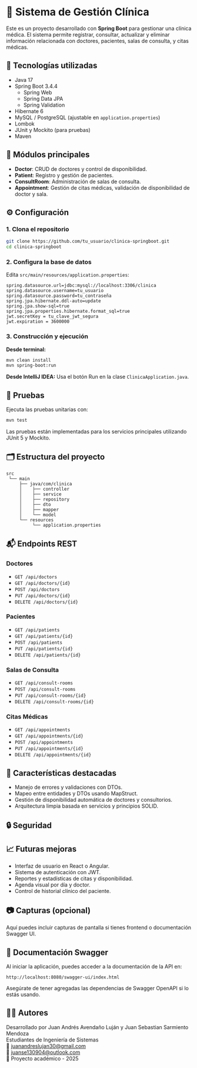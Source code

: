 # 🏥 Sistema de Gestión Clínica

Este es un proyecto desarrollado con **Spring Boot** para gestionar una clínica médica. El sistema permite registrar, consultar, actualizar y eliminar información relacionada con doctores, pacientes, salas de consulta, y citas médicas.

## 🚀 Tecnologías utilizadas

- Java 17 
- Spring Boot 3.4.4
  - Spring Web
  - Spring Data JPA
  - Spring Validation
- Hibernate 6
- MySQL / PostgreSQL (ajustable en `application.properties`)
- Lombok
- JUnit y Mockito (para pruebas)
- Maven

## 🧩 Módulos principales

- **Doctor**: CRUD de doctores y control de disponibilidad.
- **Patient**: Registro y gestión de pacientes.
- **ConsultRoom**: Administración de salas de consulta.
- **Appointment**: Gestión de citas médicas, validación de disponibilidad de doctor y sala.

## ⚙️ Configuración

### 1. Clona el repositorio

```bash
git clone https://github.com/tu_usuario/clinica-springboot.git
cd clinica-springboot
```

### 2. Configura la base de datos

Edita `src/main/resources/application.properties`:

```properties
spring.datasource.url=jdbc:mysql://localhost:3306/clinica
spring.datasource.username=tu_usuario
spring.datasource.password=tu_contraseña
spring.jpa.hibernate.ddl-auto=update
spring.jpa.show-sql=true
spring.jpa.properties.hibernate.format_sql=true
jwt.secretKey = tu_clave_jwt_segura
jwt.expiration = 3600000
```

### 3. Construcción y ejecución

**Desde terminal:**
```bash
mvn clean install
mvn spring-boot:run
```

**Desde IntelliJ IDEA:**
Usa el botón Run en la clase `ClinicaApplication.java`.

## 🧪 Pruebas

Ejecuta las pruebas unitarias con:

```bash
mvn test
```

Las pruebas están implementadas para los servicios principales utilizando JUnit 5 y Mockito.

## 🗂️ Estructura del proyecto

```
src
 └── main
     ├── java/com/clinica
     │    ├── controller
     │    ├── service
     │    ├── repository
     │    ├── dto
     │    ├── mapper
     │    └── model
     └── resources
          └── application.properties
```

## 📬 Endpoints REST

### Doctores
- `GET /api/doctors`
- `GET /api/doctors/{id}`
- `POST /api/doctors`
- `PUT /api/doctors/{id}`
- `DELETE /api/doctors/{id}`

### Pacientes
- `GET /api/patients`
- `GET /api/patients/{id}`
- `POST /api/patients`
- `PUT /api/patients/{id}`
- `DELETE /api/patients/{id}`

### Salas de Consulta
- `GET /api/consult-rooms`
- `POST /api/consult-rooms`
- `PUT /api/consult-rooms/{id}`
- `DELETE /api/consult-rooms/{id}`

### Citas Médicas
- `GET /api/appointments`
- `GET /api/appointments/{id}`
- `POST /api/appointments`
- `PUT /api/appointments/{id}`
- `DELETE /api/appointments/{id}`

## 📌 Características destacadas

- Manejo de errores y validaciones con DTOs.
- Mapeo entre entidades y DTOs usando MapStruct.
- Gestión de disponibilidad automática de doctores y consultorios.
- Arquitectura limpia basada en servicios y principios SOLID.

## 🔒 Seguridad

## 📈 Futuras mejoras

- Interfaz de usuario en React o Angular.
- Sistema de autenticación con JWT.
- Reportes y estadísticas de citas y disponibilidad.
- Agenda visual por día y doctor.
- Control de historial clínico del paciente.

## 📷 Capturas (opcional)

Aquí puedes incluir capturas de pantalla si tienes frontend o documentación Swagger UI.

## 🧾 Documentación Swagger

Al iniciar la aplicación, puedes acceder a la documentación de la API en:

```
http://localhost:8080/swagger-ui/index.html
```

Asegúrate de tener agregadas las dependencias de Swagger OpenAPI si lo estás usando.

## 👨‍💻 Autores

Desarrollado por Juan Andrés Avendaño Luján y Juan Sebastian Sarmiento Mendoza  
Estudiantes de Ingeniería de Sistemas  
📧 juanandreslujan30@gmail.com  
📧  juanse130904@outlook.com    
📅 Proyecto académico - 2025
